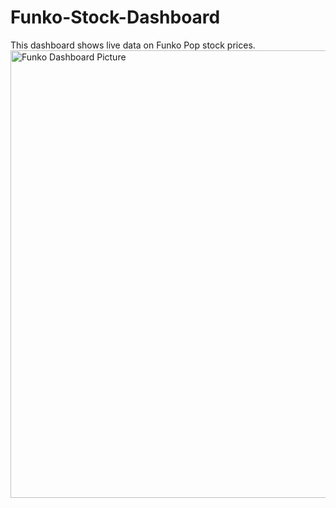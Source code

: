 # Funko-Stock-Dashboard
This dashboard shows live data on Funko Pop stock prices. 
<img width="716" alt="Funko Dashboard Picture" src="https://github.com/Kidsky97/Funko-Stock-Dashboard/assets/112598607/87397334-0629-4887-b678-2e98e7e09311">
